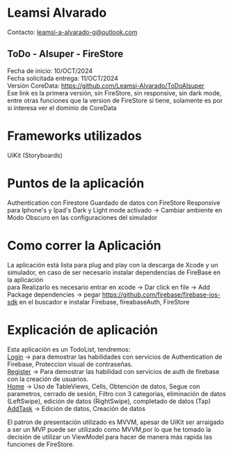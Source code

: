 # Leamsi Alvarado
Contacto: leamsi-a-alvarado-g@outlook.com
## ToDo - Alsuper - FireStore
 Fecha de inicio: 10/OCT/2024 \
 Fecha solicitada entrega: 11/OCT/2024 \
 Versión CoreData: https://github.com/Leamsi-Alvarado/ToDoAlsuper \
 Ese link es la primera versión, sin FireStore, sin responsive, sin dark mode, entre otras funciones que la version de FireStore si tiene, solamente es por si interesa ver el dominio de CoreData
# Frameworks utilizados
 UiKit (Storyboards)
# Puntos de la aplicación
Authentication con Firestore
Guardado de datos con FireStore
Responsive para Iphone's y Ipad's
Dark y Light mode activado -> Cambiar ambiente en Modo Obscuro en las configuraciones del simulador
# Como correr la Aplicación
 La aplicación está lista para plug and play con la descarga de Xcode y un simulador, en caso de ser necesario instalar dependencias de FireBase en la aplicación\
para Realizarlo es necesario entrar en xcode -> Dar click en file -> Add Package dependencies -> pegar https://github.com/firebase/firebase-ios-sdk en el buscador e instalar Firebase, fireabaseAuth, FireStore

# Explicación de aplicación
Esta aplicación es un TodoList, tendremos: \
 [Login](#0a192f) -> para demostrar las habilidades con servicios de Authentication de Firebase, Proteccion visual de contraseñas.\
[Register](#0a192f) -> Para demostrar las habilidad con servicios de auth de firebase con la creación de usuarios.\
[Home](#0a192f) -> Uso de TableViews, Cells, Obtención de datos, Segue con parametros, cerrado de sesión, Filtro con 3 categorias, eliminación de datos (LeftSwipe), edición de datos (RightSwipe), completado de datos (Tap)\
[AddTask](#0a192f) -> Edición de datos, Creación de datos

El patron de presentación utilizado es MVVM, apesar de UiKit ser arraigado a ser un MVP puede ser utilizado como MVVM,por lo que he tomado la decisión de utilizar un ViewModel para hacer de manera más rapida las funciones de FireStore.

